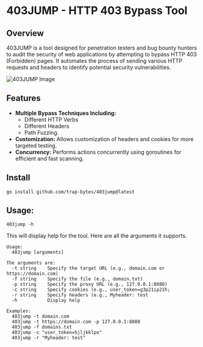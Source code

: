 # 403JUMP - HTTP 403 Bypass Tool

## Overview

403JUMP is a tool designed for penetration testers and bug bounty hunters to audit the security of web applications by attempting to bypass HTTP 403 (Forbidden) pages. It automates the process of sending various HTTP requests and headers to identify potential security vulnerabilities.


![403JUMP Image](https://raw.githubusercontent.com/trap-bytes/403jump/bd50f22b15d13670947ea732e1a14f7a33253106/static/tool.png)


## Features

- **Multiple Bypass Techniques Including:**  
	- Different HTTP Verbs
	- Different Headers
	- Path Fuzzing.
- **Customization:** Allows customization of headers and cookies for more targeted testing.
- **Concurrency:** Performs actions concurrently using goroutines for efficient and fast scanning.

## Install

```
go install github.com/trap-bytes/403jump@latest
```
## Usage:

```
403jump -h
```

This will display help for the tool. Here are all the arguments it supports.

```
Usage:
  403jump [arguments]

The arguments are:
  -t string    Specify the target URL (e.g., domain.com or https://domain.com)
  -f string    Specify the file (e.g., domain.txt)
  -p string    Specify the proxy URL (e.g., 127.0.0.1:8080)
  -c string    Specify cookies (e.g., user_token=g3p21ip21h; 
  -r string    Specify headers (e.g., Myheader: test
  -h           Display help

Examples:
  403jump -t domain.com
  403jump -t https://domain.com -p 127.0.0.1:8080
  403jump -f domains.txt
  403jump -c "user_token=hjljkklpo"
  403jump -r "Myheader: test"
```
